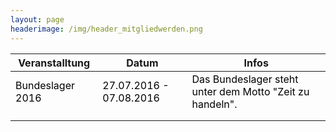 ```yaml
---
layout: page
headerimage: /img/header_mitgliedwerden.png
---
```


<div class="navy" data-role="calendar" data-week-start="1" data-buttons="false"></div>

<table class="table striped hovered cell-hovered border bordered">
 <thead>
  <tr>
   <th>Veranstalltung</th>
   <th>Datum</th>
   <th>Infos</th>
  <tr>
 </thead>
 <tbody>
  <tr>
   <td style="cursor:pointer" onclick="window.location.href = '/veranstaltungen/20160727-bundeslager/'"><font color="#000000" >Bundeslager 2016</font></td>
   <td style="cursor:pointer" onclick="window.location.href = '/veranstaltungen/20160727-bundeslager/'"><font color="#000000" >27.07.2016 - 07.08.2016</font></td>
   <td style="cursor:pointer" onclick="window.location.href = '/veranstaltungen/20160727-bundeslager/'"><font color="#000000" >Das Bundeslager steht unter dem Motto "Zeit zu handeln".</font></td>
  </tr>
  <tr>
   <td></td>
   <td> </td>
   <td> </td>
  </tr>
  <tr>
   <td> </td>
   <td> </td>
   <td> </td>
  </tr>

</table>




